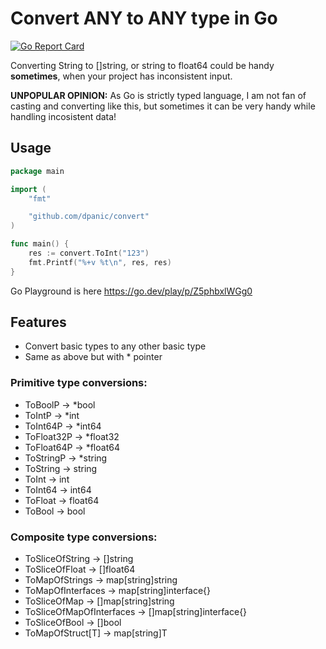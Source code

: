 # Convert ANY to ANY type in Go

[![Go Report Card](https://goreportcard.com/badge/github.com/dpanic/convert)](https://goreportcard.com/report/github.com/dpanic/convert)

Converting String to []string, or string to float64 could be handy **sometimes**, when your project has inconsistent input.

**UNPOPULAR OPINION:** As Go is strictly typed language, I am not fan of casting and converting like this, but sometimes it can be very handy while handling incosistent data!


## Usage
``` Go
package main

import (
	"fmt"

	"github.com/dpanic/convert"
)

func main() {
	res := convert.ToInt("123")
	fmt.Printf("%+v %t\n", res, res)
}
```

Go Playground is here https://go.dev/play/p/Z5phbxlWGg0


## Features
* Convert basic types to any other basic type
* Same as above but with * pointer

### Primitive type conversions:
* ToBoolP -> *bool
* ToIntP -> *int
* ToInt64P -> *int64
* ToFloat32P -> *float32
* ToFloat64P -> *float64
* ToStringP -> *string
* ToString -> string
* ToInt -> int
* ToInt64 -> int64
* ToFloat -> float64
* ToBool -> bool

### Composite type conversions:
* ToSliceOfString -> []string
* ToSliceOfFloat -> []float64
* ToMapOfStrings -> map[string]string
* ToMapOfInterfaces -> map[string]interface{}
* ToSliceOfMap -> []map[string]string
* ToSliceOfMapOfInterfaces -> []map[string]interface{}
* ToSliceOfBool -> []bool
* ToMapOfStruct[T] -> map[string]T
